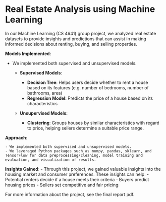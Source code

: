 # Real Estate Analysis using Machine Learning

In our Machine Learning (CS 4641) group project, we analyzed real estate datasets to provide insights and predictions that can assist in making informed decisions about renting, buying, and selling properties.

**Models Implemented**:

  - We implemented both supervised and unsupervised models.
    
    - **Supervised Models**:
      - **Decision Tree**: Helps users decide whether to rent a house based on its features (e.g. number of bedrooms, number of bathrooms, area)
      - **Regression Model**: Predicts the price of a house based on its characteristics

    - **Unsupervised Models**:
      - **Clustering**: Groups houses by similar characteristics with regard to price, helping sellers determine a suitable price range.

**Approach**:

    - We implemented both supervised and unsupervised models.
    - We leveraged Python packages such as numpy, pandas, sklearn, and TensorFlow for data preprocessing/cleaning, model training and evaluation, and visualization of results.

**Insights Gained**:
    - Through this project, we gained valuable insights into the housing market and consumer preferences. These insights can help:
      - Potential renters decide if a house meets their criteria
      - Buyers predict housing prices
      - Sellers set competitive and fair pricing

For more information about the project, see the final report pdf.
